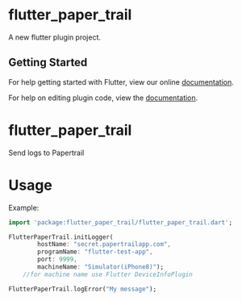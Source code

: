 # flutter_paper_trail

A new flutter plugin project.

## Getting Started

For help getting started with Flutter, view our online
[documentation](https://flutter.io/).

For help on editing plugin code, view the [documentation](https://flutter.io/platform-plugins/#edit-code).


# flutter_paper_trail

Send logs to Papertrail


# Usage


Example:

```dart
import 'package:flutter_paper_trail/flutter_paper_trail.dart';

FlutterPaperTrail.initLogger(
        hostName: "secret.papertrailapp.com",
        programName: "flutter-test-app",
        port: 9999,
        machineName: "Simulator(iPhone8)");
    //for machine name use Flutter DeviceInfoPlugin

FlutterPaperTrail.logError("My message");
```

